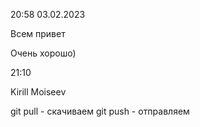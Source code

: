 20:58
03.02.2023

Всем привет

Очень хорошо)


21:10

Kirill Moiseev

git pull - скачиваем
git push - отправляем